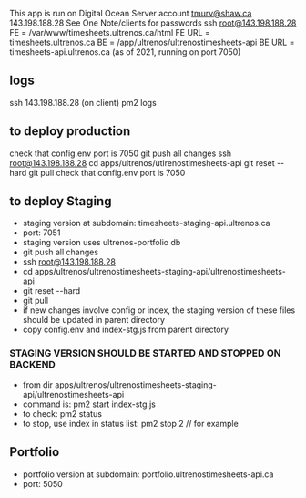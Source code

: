 This app is run on Digital Ocean Server account tmurv@shaw.ca 143.198.188.28
See One Note/clients for passwords
ssh root@143.198.188.28
FE = /var/www/timesheets.ultrenos.ca/html
FE URL = timesheets.ultrenos.ca
BE = /app/ultrenos/ultrenostimesheets-api
BE URL = timesheets-api.ultrenos.ca (as of 2021, running on port 7050)

## logs
ssh 143.198.188.28 (on client)
pm2 logs

## to deploy production
check that config.env port is 7050
git push all changes
ssh root@143.198.188.28
cd apps/ultrenos/utlrenostimesheets-api
git reset --hard
git pull
check that config.env port is 7050

## to deploy Staging
- staging version at subdomain: timesheets-staging-api.ultrenos.ca
- port: 7051
- staging version uses ultrenos-portfolio db
- git push all changes
- ssh root@143.198.188.28
- cd apps/ultrenos/ultrenostimesheets-staging-api/ultrenostimesheets-api
- git reset --hard
- git pull
- if new changes involve config or index, the staging version of these files should be updated in parent directory
- copy config.env and index-stg.js from parent directory
### STAGING VERSION SHOULD BE STARTED AND STOPPED ON BACKEND
- from dir apps/ultrenos/ultrenostimesheets-staging-api/ultrenostimesheets-api
- command is: pm2 start index-stg.js
- to check: pm2 status
- to stop, use index in status list: pm2 stop 2 // for example

## Portfolio
- portfolio version at subdomain: portfolio.ultrenostimesheets-api.ca
- port: 5050
